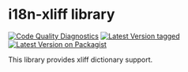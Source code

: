 # i18n-xliff library

[![Code Quality Diagnostics](https://github.com/cyberspectrum/i18n-xliff/actions/workflows/diagnostics.yml/badge.svg)](https://github.com/cyberspectrum/i18n-xliff/actions/workflows/diagnostics.yml)
[![Latest Version tagged](http://img.shields.io/github/tag/cyberspectrum/i18n-xliff.svg)](https://github.com/cyberspectrum/i18n-xliff/tags)
[![Latest Version on Packagist](http://img.shields.io/packagist/v/cyberspectrum/i18n-xliff.svg)](https://packagist.org/packages/cyberspectrum/i18n-xliff)

This library provides xliff dictionary support.
